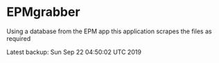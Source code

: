 # EPMgrabber
Using a database from the EPM app this application scrapes the files as required


Latest backup: Sun Sep 22 04:50:02 UTC 2019
